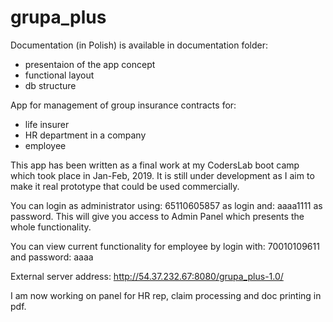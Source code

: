 # grupa_plus

Documentation (in Polish) is available in documentation folder:
- presentaion of the app concept
- functional layout
- db structure

App for management of group insurance contracts for:
- life insurer
- HR department in a company
- employee

This app has been written as a final work at my CodersLab boot camp which took place in Jan-Feb, 2019.
It is still under development as I aim to make it real prototype that could be used commercially. 

You can login as administrator using: 65110605857 as login and: aaaa1111 as password. This will give you access to Admin Panel which presents the whole functionality.

You can view current functionality for employee by login with: 70010109611 and password: aaaa

External server address: http://54.37.232.67:8080/grupa_plus-1.0/

I am now working on panel for HR rep, claim processing and doc printing in pdf.
